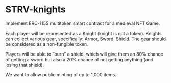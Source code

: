 # STRV-knights
Implement ERC-1155 multitoken smart contract for a medieval NFT Game. 

Each player will be represented as a Knight (knight is not a token). Knights can collect various gear, specifically: Armor, Sword, Shield. The gear should be considered as a non-fungible token.  

Players will be able to “burn” a shield, which will give them an 80% chance of getting a sword but also a 20% chance of not getting anything (and losing that shield).  

We want to allow public minting of up to 1,000 items.
